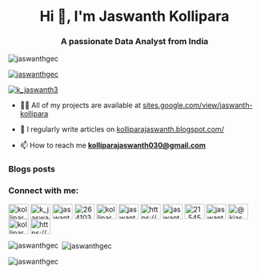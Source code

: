 <h1 align="center">Hi 👋, I'm Jaswanth Kollipara</h1>
<h3 align="center">A passionate Data Analyst from India</h3>

<p align="left"> <img src="https://komarev.com/ghpvc/?username=jaswanthgec&label=Profile%20views&color=0e75b6&style=flat" alt="jaswanthgec" /> </p>

<p align="left"> <a href="https://github.com/ryo-ma/github-profile-trophy"><img src="https://github-profile-trophy.vercel.app/?username=jaswanthgec" alt="jaswanthgec" /></a> </p>

<p align="left"> <a href="https://twitter.com/k_jaswanth3" target="blank"><img src="https://img.shields.io/twitter/follow/k_jaswanth3?logo=twitter&style=for-the-badge" alt="k_jaswanth3" /></a> </p>

- 👨‍💻 All of my projects are available at [sites.google.com/view/jaswanth-kollipara](sites.google.com/view/jaswanth-kollipara)

- 📝 I regularly write articles on [kolliparajaswanth.blogspot.com/](kolliparajaswanth.blogspot.com/)

- 📫 How to reach me **kolliparajaswanth030@gmail.com**

### Blogs posts
<!-- BLOG-POST-LIST:START -->
<!-- BLOG-POST-LIST:END -->

<h3 align="left">Connect with me:</h3>
<p align="left">
<a href="https://dev.to/kollipara_jaswanth" target="blank"><img align="center" src="https://raw.githubusercontent.com/rahuldkjain/github-profile-readme-generator/master/src/images/icons/Social/devto.svg" alt="kollipara_jaswanth" height="30" width="40" /></a>
<a href="https://twitter.com/k_jaswanth3" target="blank"><img align="center" src="https://raw.githubusercontent.com/rahuldkjain/github-profile-readme-generator/master/src/images/icons/Social/twitter.svg" alt="k_jaswanth3" height="30" width="40" /></a>
<a href="https://linkedin.com/in/jaswanth-kollipara-896443237/" target="blank"><img align="center" src="https://raw.githubusercontent.com/rahuldkjain/github-profile-readme-generator/master/src/images/icons/Social/linked-in-alt.svg" alt="jaswanth-kollipara-896443237/" height="30" width="40" /></a>
<a href="https://stackoverflow.com/users/26410375" target="blank"><img align="center" src="https://raw.githubusercontent.com/rahuldkjain/github-profile-readme-generator/master/src/images/icons/Social/stack-overflow.svg" alt="26410375" height="30" width="40" /></a>
<a href="https://fb.com/kollipara jaswanth" target="blank"><img align="center" src="https://raw.githubusercontent.com/rahuldkjain/github-profile-readme-generator/master/src/images/icons/Social/facebook.svg" alt="kollipara jaswanth" height="30" width="40" /></a>
<a href="https://instagram.com/jaswanthkollipara" target="blank"><img align="center" src="https://raw.githubusercontent.com/rahuldkjain/github-profile-readme-generator/master/src/images/icons/Social/instagram.svg" alt="jaswanthkollipara" height="30" width="40" /></a>
<a href="https://www.youtube.com/c/https://www.youtube.com/@jassugec8106" target="blank"><img align="center" src="https://raw.githubusercontent.com/rahuldkjain/github-profile-readme-generator/master/src/images/icons/Social/youtube.svg" alt="https://www.youtube.com/@jassugec8106" height="30" width="40" /></a>
<a href="https://www.codechef.com/users/jaswanth7255" target="blank"><img align="center" src="https://cdn.jsdelivr.net/npm/simple-icons@3.1.0/icons/codechef.svg" alt="jaswanth7255" height="30" width="40" /></a>
<a href="https://www.hackerrank.com/21_5457" target="blank"><img align="center" src="https://raw.githubusercontent.com/rahuldkjain/github-profile-readme-generator/master/src/images/icons/Social/hackerrank.svg" alt="21_5457" height="30" width="40" /></a>
<a href="https://www.leetcode.com/jaswanth_kollipara" target="blank"><img align="center" src="https://raw.githubusercontent.com/rahuldkjain/github-profile-readme-generator/master/src/images/icons/Social/leet-code.svg" alt="jaswanth_kollipara" height="30" width="40" /></a>
<a href="https://www.hackerearth.com/@kjaswanth28" target="blank"><img align="center" src="https://raw.githubusercontent.com/rahuldkjain/github-profile-readme-generator/master/src/images/icons/Social/hackerearth.svg" alt="@kjaswanth28" height="30" width="40" /></a>
<a href="https://auth.geeksforgeeks.org/user/kolliparajaswanth030" target="blank"><img align="center" src="https://raw.githubusercontent.com/rahuldkjain/github-profile-readme-generator/master/src/images/icons/Social/geeks-for-geeks.svg" alt="kolliparajaswanth030" height="30" width="40" /></a>
<a href="https://discord.gg/https://discord.gg/cw84QZKd" target="blank"><img align="center" src="https://raw.githubusercontent.com/rahuldkjain/github-profile-readme-generator/master/src/images/icons/Social/discord.svg" alt="https://discord.gg/cw84QZKd" height="30" width="40" /></a>
</p>

<p><img align="left" src="https://github-readme-stats.vercel.app/api/top-langs?username=jaswanthgec&show_icons=true&locale=en&layout=compact" alt="jaswanthgec" /></p>

<p>&nbsp;<img align="center" src="https://github-readme-stats.vercel.app/api?username=jaswanthgec&show_icons=true&locale=en" alt="jaswanthgec" /></p>

<p><img align="center" src="https://github-readme-streak-stats.herokuapp.com/?user=jaswanthgec&" alt="jaswanthgec" /></p>
